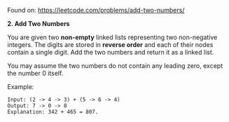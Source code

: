 Found on: https://leetcode.com/problems/add-two-numbers/

**2\. Add Two Numbers**

You are given two **non-empty** linked lists representing two
non-negative integers. The digits are stored in **reverse 
order** and each of their nodes contain a single digit.
Add the two numbers and return it as a linked list.

You may assume the two numbers do not contain any leading
zero, except the number 0 itself.

Example:

    Input: (2 -> 4 -> 3) + (5 -> 6 -> 4)
    Output: 7 -> 0 -> 8
    Explanation: 342 + 465 = 807.
